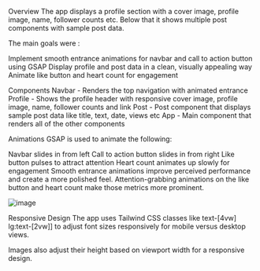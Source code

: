 Overview
The app displays a profile section with a cover image, profile image, name, follower counts etc. Below that it shows multiple post components with sample post data.

The main goals were :

Implement smooth entrance animations for navbar and call to action button using GSAP
Display profile and post data in a clean, visually appealing way
Animate like button and heart count for engagement


Components
Navbar - Renders the top navigation with animated entrance
Profile - Shows the profile header with responsive cover image, profile image, name, follower counts and link
Post - Post component that displays sample post data like title, text, date, views etc
App - Main component that renders all of the other components



Animations
GSAP is used to animate the following:


Navbar slides in from left
Call to action button slides in from right
Like button pulses to attract attention
Heart count animates up slowly for engagement
Smooth entrance animations improve perceived performance and create a more polished feel. Attention-grabbing animations on the like button and heart count make those metrics more prominent.

![image](https://github.com/Madhukar-Reddy2002/TTT/assets/104265607/42711ac0-b750-482a-8042-1e027c573d2a) 


Responsive Design
The app uses Tailwind CSS classes like text-[4vw] lg:text-[2vw]] to adjust font sizes responsively for mobile versus desktop views.

Images also adjust their height based on viewport width for a responsive design.

